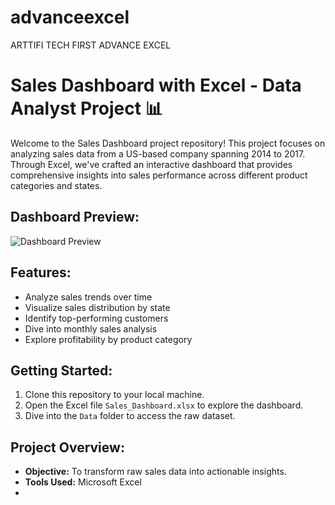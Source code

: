 # advanceexcel
ARTTIFI TECH FIRST ADVANCE EXCEL
# Sales Dashboard with Excel - Data Analyst Project 📊

Welcome to the Sales Dashboard project repository! This project focuses on analyzing sales data from a US-based company spanning 2014 to 2017. Through Excel, we've crafted an interactive dashboard that provides comprehensive insights into sales performance across different product categories and states.

## Dashboard Preview:
![Dashboard Preview](https://github.com/ragavi421/Sales-Dashboard-Using-Excel---Data-Analyst-Project/blob/main/Sales%20Dashboard%20-%20Excel.png?raw=true)


## Features:
- Analyze sales trends over time
- Visualize sales distribution by state
- Identify top-performing customers
- Dive into monthly sales analysis
- Explore profitability by product category

## Getting Started:
1. Clone this repository to your local machine.
2. Open the Excel file `Sales_Dashboard.xlsx` to explore the dashboard.
3. Dive into the `Data` folder to access the raw dataset.

## Project Overview:
- **Objective:** To transform raw sales data into actionable insights.
- **Tools Used:** Microsoft Excel
- 
